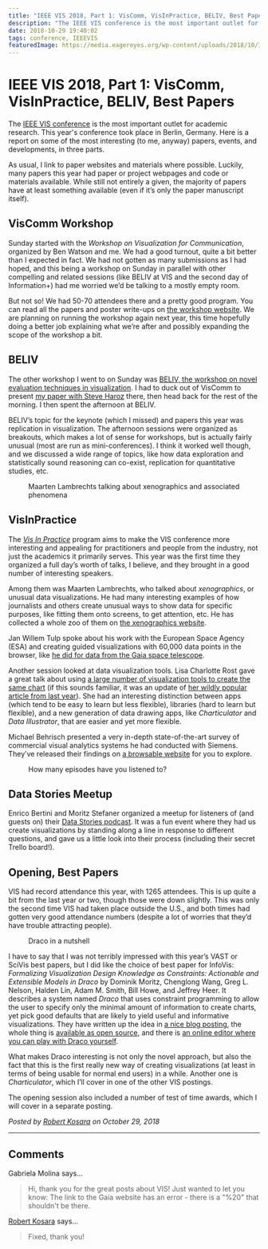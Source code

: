 ```yaml
---
title: "IEEE VIS 2018, Part 1: VisComm, VisInPractice, BELIV, Best Papers"
description: "The IEEE VIS conference is the most important outlet for academic research. This year's conference took place in Berlin, Germany. Here is a report on some of the most interesting (to me, anyway) papers, events, and developments, in three parts. "
date: 2018-10-29 19:40:02
tags: conference, IEEEVIS
featuredImage: https://media.eagereyes.org/wp-content/uploads/2018/10/IMG_0271.jpg
---
```


# IEEE VIS 2018, Part 1: VisComm, VisInPractice, BELIV, Best Papers

The <a href="https://ieeevis.org/">IEEE VIS conference</a> is the most important outlet for academic research. This year's conference took place in Berlin, Germany. Here is a report on some of the most interesting (to me, anyway) papers, events, and developments, in three parts. 

As usual, I link to paper websites and materials where possible. Luckily, many papers this year had paper or project webpages and code or materials available. While still not entirely a given, the majority of papers have at least something available (even if it’s only the paper manuscript itself).

## VisComm Workshop

Sunday started with the <em>Workshop on Visualization for Communication</em>, organized by Ben Watson and me. We had a good turnout, quite a bit better than I expected in fact. We had not gotten as many submissions as I had hoped, and this being a workshop on Sunday in parallel with other compelling and related sessions (like BELIV at VIS and the second day of Information+) had me worried we’d be talking to a mostly empty room.

But not so! We had 50-70 attendees there and a pretty good program. You can read all the papers and poster write-ups on <a href="https://viscomm.io/">the workshop website</a>. We are planning on running the workshop again next year, this time hopefully doing a better job explaining what we’re after and possibly expanding the scope of the workshop a bit.

## BELIV

The other workshop I went to on Sunday was <a href="https://beliv-workshop.github.io">BELIV, the workshop on novel evaluation techniques in visualization</a>. I had to duck out of VisComm to present <a href="/papers/skipping-the-replication-crisis-in-visualization">my paper with Steve Haroz</a> there, then head back for the rest of the morning. I then spent the afternoon at BELIV.

BELIV’s topic for the keynote (which I missed) and papers this year was replication in visualization. The afternoon sessions were organized as breakouts, which makes a lot of sense for workshops, but is actually fairly unusual (most are run as mini-conferences). I think it worked well though, and we discussed a wide range of topics, like how data exploration and statistically sound reasoning can co-exist, replication for quantitative studies, etc.

<figure class="wp-block-image"><img src="https://media.eagereyes.org/wp-content/uploads/2018/10/IMG_0271.jpg" alt="" class="wp-image-10894"/><figcaption>Maarten Lambrechts talking about xenographics and associated phenomena</figcaption></figure>
<p></p>

## VisInPractice

The <em><a href="http://www.visinpractice.rwth-aachen.de">Vis In Practice</a></em> program aims to make the VIS conference more interesting and appealing for practitioners and people from the industry, not just the academics it primarily serves. This year was the first time they organized a full day’s worth of talks, I believe, and they brought in a good number of interesting speakers.

Among them was Maarten Lambrechts, who talked about <em>xenographics</em>, or unusual data visualizations. He had many interesting examples of how journalists and others create unusual ways to show data for specific purposes, like fitting them onto screens, to get attention, etc. He has collected a whole zoo of them on <a href="https://xeno.graphics">the xenographics website</a>.

Jan Willem Tulp spoke about his work with the European Space Agency (ESA) and creating guided visualizations with 60,000 data points in the browser, like <a href="http://sci.esa.int/gaia-stellar-family-portrait/">he did for data from the Gaia space telescope</a>.

Another session looked at data visualization tools. Lisa Charlotte Rost gave a great talk about using <a href="https://lisacharlotterost.github.io/datavistools-revisited">a large number of visualization tools to create the same chart</a> (if this sounds familiar, it was an update of <a href="https://source.opennews.org/articles/what-i-learned-recreating-one-chart-using-24-tools/">her wildly popular article from last year</a>). She had an interesting distinction between apps (which tend to be easy to learn but less flexible), libraries (hard to learn but flexible), and a new generation of data drawing apps, like <em>Charticulator</em> and <em>Data Illustrator</em>, that are easier and yet more flexible.

Michael Behrisch presented a very in-depth state-of-the-art survey of commercial visual analytics systems he had conducted with Siemens. They’ve released their findings on <a href="https://commercialtools.dbvis.de/">a browsable website</a> for you to explore.

<figure class="wp-block-image"><img src="https://media.eagereyes.org/wp-content/uploads/2018/10/IMG_0295.jpg" alt="" class="wp-image-10896"/><figcaption>How many episodes have you listened to?</figcaption></figure>
<p></p>

## Data Stories Meetup

Enrico Bertini and Moritz Stefaner organized a meetup for listeners of (and guests on) their <a href="http://datastori.es/">Data Stories podcast</a>. It was a fun event where they had us create visualizations by standing along a line in response to different questions, and gave us a little look into their process (including their secret Trello board!).

## Opening, Best Papers

VIS had record attendance this year, with 1265 attendees. This is up quite a bit from the last year or two, though those were down slightly. This was only the second time VIS had taken place outside the U.S., and both times had gotten very good attendance numbers (despite a lot of worries that they’d have trouble attracting people).

<figure class="wp-block-image"><img src="https://media.eagereyes.org/wp-content/uploads/2018/10/draco.png" alt="" class="wp-image-10897"/><figcaption>Draco in a nutshell</figcaption></figure>

I have to say that I was not terribly impressed with this year’s VAST or SciVis best papers, but I did like the choice of best paper for InfoVis: <em>Formalizing Visualization Design Knowledge as Constraints: Actionable and Extensible Models in Draco</em> by Dominik Moritz, Chenglong Wang, Greg L. Nelson, Halden Lin, Adam M. Smith, Bill Howe, and Jeffrey Heer. It describes a system named <em>Draco</em> that uses constraint programming to allow the user to specify only the minimal amount of information to create charts, yet pick good defaults that are likely to yield useful and informative visualizations. They have written up the idea in <a href="https://medium.com/@uwdata/draco-representing-applying-learning-visualization-design-guidelines-64ce20287e9d">a nice blog posting</a>, the whole thing is <a href="http://uwdata.github.io/draco/">available as open source</a>, and there is <a href="https://uwdata.github.io/draco-editor/#/editor">an online editor where you can play with Draco yourself</a>.

What makes Draco interesting is not only the novel approach, but also the fact that this is the first really new way of creating visualizations (at least in terms of being usable for normal end users) in a while. Another one is <em>Charticulator</em>, which I’ll cover in one of the other VIS postings.

The opening session also included a number of test of time awards, which I will cover in a separate posting.


_Posted by <a href="/about">Robert Kosara</a> on October 29, 2018_


<aside class="comments">

---
## Comments

Gabriela Molina says…
>	Hi, thank you for the great posts about VIS!
>	Just wanted to let you know: 
>	The link to the Gaia website has an error - there is a "%20" that shouldn't be there.

<a href="/about" rel="nofollow noopener" target="_blank">Robert Kosara</a> says…
>	Fixed, thank you!

</aside>

